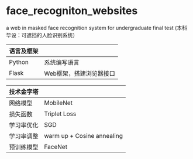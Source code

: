 # face_recogniton_websites
a web in masked face recognition system for undergraduate final test (本科毕设：可遮挡的人脸识别系统）

| 语言及框架  |   |
| :----  | :----  |
| Python  |  系统编写语言 |
| Flask | Web框架，搭建浏览器接口 |

|  技术金字塔   |   |
|  :----  | :----  |
| 网络模型  | MobileNet |
| 损失函数 | Triplet Loss |
| 学习率优化 | SGD |
| 学习率调整 | warm up + Cosine annealing |
| 预训练模型 | FaceNet  |
